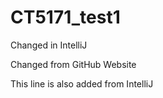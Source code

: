 # CT5171_test1
Changed in IntelliJ

Changed from GitHub Website

This line is also added from IntelliJ